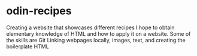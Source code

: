 # odin-recipes
Creating a website that showcases different recipes
I hope to obtain elementary knowledge of HTML and how to apply it on a website.
Some of the skills are 
Git
Linking webpages locally, images, text, and creating the boilerplate HTML